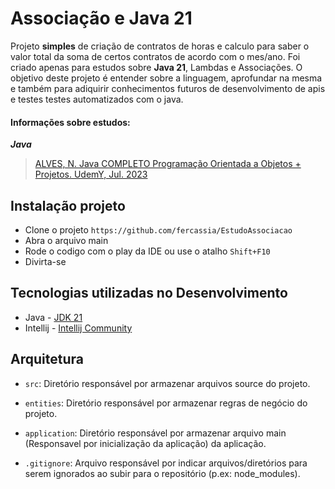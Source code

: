 # Associação e Java 21

Projeto __simples__ de criação de contratos de horas e calculo para saber o valor total da soma de certos contratos de acordo com o mes/ano. Foi criado apenas para estudos sobre __Java 21__, Lambdas e Associações. O objetivo deste projeto é entender sobre a linguagem, aprofundar na mesma e também para adiquirir conhecimentos futuros de desenvolvimento de apis e testes testes automatizados com o java.

#### Informações sobre estudos:
___Java___
> [ALVES, N. Java COMPLETO Programação Orientada a Objetos + Projetos. UdemY, Jul. 2023](https://www.udemy.com/course/java-curso-completo)

## Instalação projeto

- Clone o projeto `https://github.com/fercassia/EstudoAssociacao`
- Abra o arquivo main
- Rode o codigo com o play da IDE ou use o atalho `Shift+F10`
- Divirta-se

## Tecnologias utilizadas no Desenvolvimento

- Java - [JDK 21](https://www.oracle.com/java/technologies/javase/jdk21-archive-downloads.html)
- Intellij - [Intellij Community](https://www.jetbrains.com/idea/)

## Arquitetura

- `src`: Diretório responsável por armazenar arquivos source do projeto.

- `entities`: Diretório responsável por armazenar regras de negócio do projeto.

- `application`: Diretório responsável por armazenar arquivo main (Responsavel por inicialização da aplicação) da aplicação.

- `.gitignore`: Arquivo responsável por indicar arquivos/diretórios para serem ignorados ao subir para o repositório (p.ex: node_modules).


